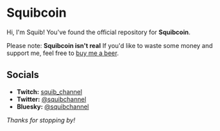 # Squibcoin

Hi, I'm Squib! You've found the official repository for **Squibcoin**.

Please note: **Squibcoin isn't real** If you'd like to waste some money and support me, feel free to [buy me a beer](https://buymeacoffee.com/squib_channel).

## Socials

- **Twitch:** [squib_channel](https://www.twitch.tv/squib_channel)
- **Twitter:** [@squibchannel](https://twitter.com/SquibChannel)
- **Bluesky:** [@squibchannel](https://bsky.app/profile/squibchannel.bsky.social)

_Thanks for stopping by!_
